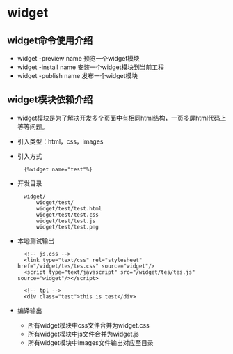 # widget

## widget命令使用介绍

* widget -preview name 预览一个widget模块
* widget -install name 安装一个widget模块到当前工程
* widget -publish name 发布一个widget模块

## widget模块依赖介绍

* widget模块是为了解决开发多个页面中有相同html结构，一页多屏html代码上等等问题。
* 引入类型：html，css，images
* 引入方式

		{%widget name="test"%}
    
* 开发目录

		widget/
	        widget/test/
	        widget/test/test.html
	        widget/test/test.css
	        widget/test/test.js
	        widget/test/test.png

* 本地测试输出

		<!-- js,css -->
		<link type="text/css" rel="stylesheet"  href="/widget/tes/tes.css" source="widget"/>
		<script type="text/javascript" src="/widget/tes/tes.js" source="widget"/></script>

		<!-- tpl -->
		<div class="test">this is test</div>

* 编译输出
	* 所有widget模块中css文件合并为widget.css
	* 所有widget模块中js文件合并为widget.js
	* 所有widget模块中images文件输出对应至目录